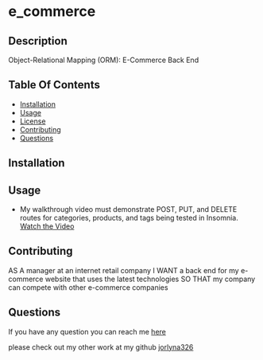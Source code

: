 
# e_commerce
  

## Description

Object-Relational Mapping (ORM): E-Commerce Back End

## Table Of Contents

- [Installation](#installation)
- [Usage](#usage)
- [License](#license)
- [Contributing](#contributing)
- [Questions](#questions)


## Installation


## Usage
* My walkthrough video must demonstrate POST, PUT, and DELETE routes for categories, products, and tags being tested in Insomnia.
[Watch the Video](https://drive.google.com/file/d/1sEQNVP-rZ-fOYf2mRHXTeFwubIDJaJNa/view?usp=sharing)

## Contributing
AS A manager at an internet retail company
I WANT a back end for my e-commerce website that uses the latest technologies
SO THAT my company can compete with other e-commerce companies

## Questions

If you have any question you can reach me [here](jorlyna326@gmail.com)

please check out my other work at my github [jorlyna326](https://github.com/jorlyna326)
















